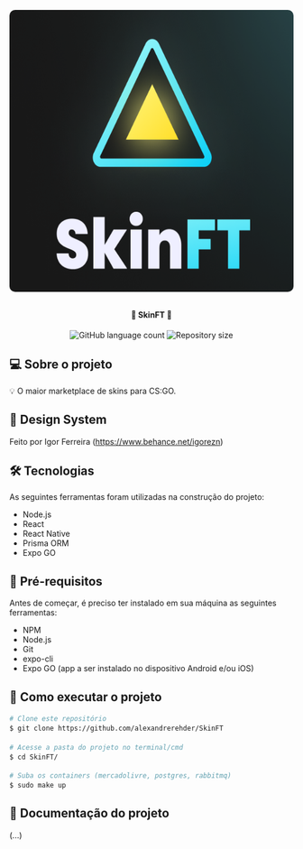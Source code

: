<p align="center">
    <img width="1920" height="500" style="border-radius: 10px" src="mobile/src/assets/SFT.png" alt="Banner">
</p>

##

<h4 align="center"> 
	🚧 SkinFT 🚧
</h4>

<p align="center">
    <img alt="GitHub language count" src="https://img.shields.io/github/languages/count/alexandrerehder/SkinFT"> 
    <img alt="Repository size" src="https://img.shields.io/github/repo-size/alexandrerehder/SkinFT">
</p>
    
## 💻 Sobre o projeto

💡 O maior marketplace de skins para CS:GO.

## 🎨 Design System

Feito por Igor Ferreira (https://www.behance.net/igorezn)

## 🛠 Tecnologias

As seguintes ferramentas foram utilizadas na construção do projeto:

- Node.js
- React
- React Native
- Prisma ORM
- Expo GO

## 🏁 Pré-requisitos

Antes de começar, é preciso ter instalado em sua máquina as seguintes ferramentas:

- NPM
- Node.js
- Git
- expo-cli
- Expo GO (app a ser instalado no dispositivo Android e/ou iOS)

## 🚀 Como executar o projeto

```bash
# Clone este repositório
$ git clone https://github.com/alexandrerehder/SkinFT

# Acesse a pasta do projeto no terminal/cmd
$ cd SkinFT/

# Suba os containers (mercadolivre, postgres, rabbitmq)
$ sudo make up
```

## 📕 Documentação do projeto

(...)
